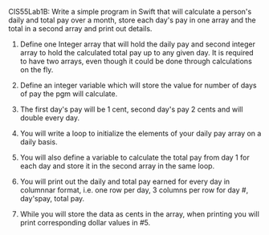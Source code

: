 CIS55Lab1B:
Write a simple program in Swift that will calculate a person's daily and total pay over a month, 
store each day's pay in one array and the total in a second array and print out details.
1. Define one Integer array that will hold the daily pay and second integer array to hold the 
calculated total pay up to any given day.  It is required to have two arrays, even though it could
be done through calculations on the fly.

2. Define an integer variable which will store the value for number of days of pay the pgm will calculate.

3. The first day's pay will be 1 cent, second day's pay 2 cents and will double every day.

4. You will write a loop to initialize the elements of your daily pay array on a daily basis.

5. You will also define a variable to calculate the total pay from day 1 for each day and store it in the 
second array in the same loop.

6. You will print out the daily and total pay earned for every day in columnnar format, i.e. one row per
day, 3 columns per row for day #, day'spay, total pay.

7. While you will store the data as cents in the array, when printing you will print corresponding dollar
values in #5.

